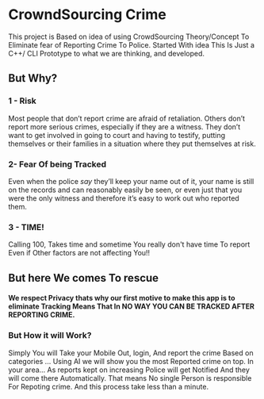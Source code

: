 # CrowndSourcing Crime
This project is Based on idea of using CrowdSourcing Theory/Concept To Eliminate fear of Reporting Crime To Police. Started With idea This Is Just a C++/ CLI Prototype to what we are thinking, and developed.

## But Why?
### 1 - Risk
Most people that don’t report crime are afraid of retaliation. Others don’t report more serious crimes, especially if they are a witness. They don’t want to get involved in going to court and having to testify, putting themselves or their families in a situation where they put themselves at risk. 
### 2- Fear Of being Tracked 
Even when the police _say_ they’ll keep your name out of it, your name is still on the records and can reasonably easily be seen, or even just that you were the only witness and therefore it’s easy to work out who reported them.
### 3 - TIME!
Calling 100, Takes time and sometime You really don't have time To report Even if Other factors are not affecting You!!

## But here We comes To rescue 
#### We respect Privacy thats why our first motive to make this app is to eliminate Tracking Means That In NO WAY YOU CAN BE TRACKED AFTER REPORTING CRIME. 
### But How it will Work?
Simply You will Take your Mobile Out, login, And report the crime Based on categories ... Using AI we will show you the most Reported crime on top. In your area... As reports kept on increasing Police will get Notified And they will come there Automatically. That means No single Person is responsible For Repoting crime. And this process take less than a minute.
